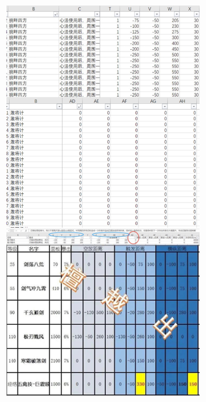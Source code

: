 ![image](https://github.com/Isatis-root/QSG-image/blob/main/612dac8c9ccfb44ac8b78326179935f.jpg)
![image](https://github.com/Isatis-root/QSG-image/blob/main/f72c465c7c18a6f1319bb17da6ebabc.jpg)
